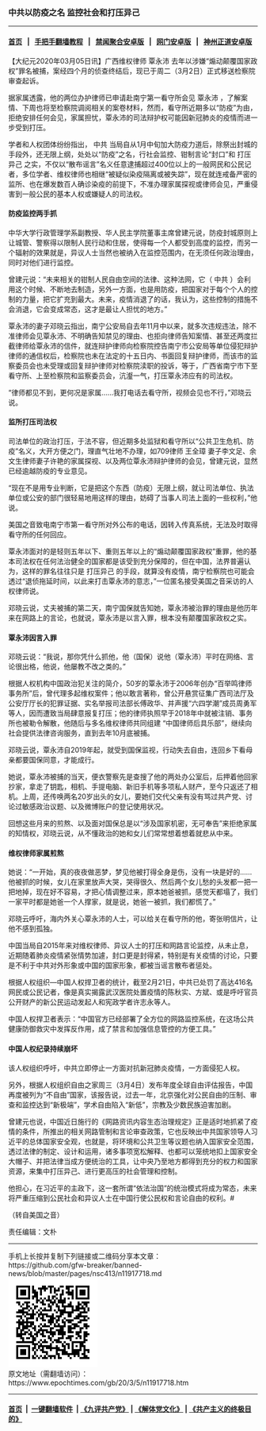 ### 中共以防疫之名 监控社会和打压异己
------------------------

#### [首页](https://github.com/gfw-breaker/banned-news/blob/master/README.md) &nbsp;&nbsp;|&nbsp;&nbsp; [手把手翻墙教程](https://github.com/gfw-breaker/guides/wiki) &nbsp;&nbsp;|&nbsp;&nbsp; [禁闻聚合安卓版](https://github.com/gfw-breaker/bn-android) &nbsp;&nbsp;|&nbsp;&nbsp; [网门安卓版](https://github.com/oGate2/oGate) &nbsp;&nbsp;|&nbsp;&nbsp; [神州正道安卓版](https://github.com/SzzdOgate/update) 



<div><p>
 【大纪元2020年03月05日讯】广西维权律师
 <ok href="https://www.epochtimes.com/gb/tag/%E8%A6%83%E6%B0%B8%E6%B2%9B.html">
  覃永沛
 </ok>
 去年以涉嫌“煽动颠覆国家政权”罪名被捕，案经四个月的侦查终结后，现已于周二（3月2日）正式移送检察院审查起诉。
</p>
<p>
 据家属透露，他的两位办护律师已申请赴南宁第一看守所会见
 <ok href="https://www.epochtimes.com/gb/tag/%E8%A6%83%E6%B0%B8%E6%B2%9B.html">
  覃永沛
 </ok>
 ，了解案情、下周也将至检察院调阅相关的案卷材料，然而，看守所近期多以“防疫”为由，拒绝安排任何会见，家属担忧，覃永沛的司法辩护权可能因新冠肺炎的疫情而进一步受到打压。
</p>
<p>
 学者和人权团体纷纷指出，
 <ok href="https://www.epochtimes.com/gb/tag/%E4%B8%AD%E5%85%B1.html">
  中共
 </ok>
 当局自从1月中旬加大防疫力道后，除祭出封城的手段外，还无限上纲，处处以“防疫”之名，行社会监控、钳制言论“封口”和
 <ok href="https://www.epochtimes.com/gb/tag/%E6%89%93%E5%8E%8B%E5%BC%82%E5%B7%B1.html">
  打压异己
 </ok>
 之实，不仅以“散布谣言”名义任意逮捕超过400位以上的一般网民和公民记者，多位学者、维权律师也相继“被疑似染疫隔离或被失踪”，现在就连戒备严密的监所、也在爆发数百人确诊染疫的前提下，不准办理家属探视或律师会见，严重侵害到一般公民的基本人权或嫌疑人的司法权。
</p>
<h4>
 <strong>
  防疫监控两手抓
 </strong>
</h4>
<p>
 中华大学行政管理学系副教授、华人民主学院董事主席曾建元说，防疫封城原则上让城管、警察得以限制人民行动和住居，使得每一个人都受到高度的监控，而另一个辐射的效果就是，异议人士当然也被纳入在监控范围内，在无须任何政治理由，同时对他们进行监控。
</p>
<p>
 曾建元说：“未来相关的钳制人民自由空间的法律、这种法网，它（
 <ok href="https://www.epochtimes.com/gb/tag/%E4%B8%AD%E5%85%B1.html">
  中共
 </ok>
 ）会利用这个时候、不断地去制造，另外一方面，也是用防疫，把国家对于每个个人的控制的力量，把它扩充到最大。未来，疫情消退了的话，我认为，这些控制的措施不会消退，它会变成常态，这才是最让人担忧的地方。”
</p>
<p>
 覃永沛的妻子邓晓云指出，南宁公安局自去年11月中以来，就多次违规违法，除不准律师会见覃永沛、不明确告知禁见的理由、也拒向律师告知案情、甚至还两度拦截律师给覃永沛的信件，就连辩护律师向检察院控告南宁市公安局等单位侵犯辩护律师的通信权后，检察院也未在法定的十五日内、书面回复辩护律师，而该市的监察委员会也未受理或回复辩护律师对检察院渎职的投诉，等于，广西省南宁市下至看守所、上至检察院和监察委员会，沆瀣一气，打压覃永沛应有的司法权。
</p>
<p>
 “律师都见不到，更何况是家属……我打电话去看守所，视频会见也不行，”邓晓云说。
</p>
<h4>
 <strong>
  监所打压司法权
 </strong>
</h4>
<p>
 司法单位的政治打压，于法不容，但近期多处监狱和看守所以“公共卫生危机、防疫”名义，大开方便之门，理直气壮地不办理，如709律师
 <ok href="https://www.epochtimes.com/gb/tag/%E7%8E%8B%E5%85%A8%E7%92%8B.html">
  王全璋
 </ok>
 妻子李文足、余文生律师妻子许艳的家属探视、以及两位覃永沛辩护律师的会见，曾建元说，显然已经逾越防疫的专业意见。
</p>
<p>
 “现在不是用专业判断，它是把这个东西（防疫）无限上纲，就让司法单位、执法单位或公安的部门很轻易地用这样的理由，妨碍了当事人司法上面的一些权利，”他说。
</p>
<p>
 美国之音致电南宁市第一看守所对外公布的电话，因转入传真系统，无法及时取得看守所的任何回应。
</p>
<p>
 覃永沛面对的是轻则五年以下、重则五年以上的“煽动颠覆国家政权”重罪，他的基本司法权在任何法治健全的国家都是该受到充分保障的，但在中国，法界普遍认为，这样的罪名往往只是
 <ok href="https://www.epochtimes.com/gb/tag/%E6%89%93%E5%8E%8B%E5%BC%82%E5%B7%B1.html">
  打压异己
 </ok>
 的手段，就算没有疫情，南宁检察院也可能会透过“退侦拖延时间，以此来打击覃永沛的意志，”一位匿名接受美国之音采访的人权律师说。
</p>
<p>
 邓晓云说，丈夫被捕的第二天，南宁国保就告知她，覃永沛被治罪的理由是他历年来在网路上的言论，也就说，覃永沛是以言入罪，根本没有颠覆国家政权之实。
</p>
<h4>
 <strong>
  覃永沛因言入罪
 </strong>
</h4>
<p>
 邓晓云说：“我说，那你凭什么抓他，他（国保）说他（覃永沛）平时在网络、言论很出格，他说，他屡教不改之类的。”
</p>
<p>
 根据人权机构中国政治犯关注的简介，50岁的覃永沛于2006年创办“百举鸣律师事务所”后，曾代理多起维权案件；他以敢言著称，曾公开悬赏征集广西司法厅及公安厅厅长的犯罪证据、实名举报司法部长傅政华、并声援“六四学潮”成员周勇军等人，因而遭致当局肆意报复打压；他的律师执照早于2018年中就被注销、事务所也被勒令解散，他随后与多名维权律师共同组建 “中国律师后具乐部”，继续向社会提供法律咨询服务，直到去年10月底被捕。
</p>
<p>
 邓晓云说，覃永沛自2019年起，就受到国保监视，行动失去自由，连回乡下看母亲都要国保同意，才能成行。
</p>
<p>
 她说，覃永沛被捕的当天，便衣警察先是查搜了他的两处办公室后，后押着他回家抄家，拿走了钥匙，相机、手提电脑、新旧手机等多项私人财产，至今只返还了相机。上周，还传唤两名20岁出头的女儿，要她们交代父亲有没有骂过共产党、讨论过敏感政治议题、以及微博账户的登记使用状况。
</p>
<p>
 回想这些月来的煎熬、以及面对国保总是以“涉及国家机密，无可奉告”来拒绝家属的知情权，邓晓云说，从不懂政治的她和女儿们常常想着想着就悲从中来。
</p>
<h4>
 <strong>
  维权律师家属煎熬
 </strong>
</h4>
<p>
 她说：“一开始，真的夜夜做恶梦，梦见他被打得全身是伤，没有一块是好的……他被抓的时候，女儿在家里放声大哭，哭得很久、然后两个女儿愁的头发都一把一把地掉，现在好不容易，才把心情调整过来，原本她爸被抓，感觉天都塌了，我们一家平时都是她爸一个人撑家，就是说，她爸一被抓，我们都慌了。”
</p>
<p>
 邓晓云呼吁，海内外关心覃永沛的人士，可以给关在看守所的他，寄张明信片，让他不感到孤独。
</p>
<p>
 中国当局自2015年来对维权律师、异议人士的打压和网路言论监控，从未止息，近期随着肺炎疫情紧张情势加遽，封口更是封得紧，特别是有关疫情的讨论，只要是不利于中共对外形象或中国的国家形象，都被当谣言散布者惩处。
</p>
<p>
 根据人权组织—中国人权捍卫者的统计，截至2月21日，中共已处罚了高达416名网民或公民记者，像是真实揭露武汉医院处置疫情的陈秋实、方斌、或是呼吁官员公开财产的新公民运动发起人和宪政学者许志永等人。
</p>
<p>
 中国人权捍卫者表示：“中国官方已经部署了全方位的网路监控系统，在这场公共健康防御救灾中发挥反作用，成了禁言和加强信息管控的方便工具。”
</p>
<h4>
 <strong>
  中国人权纪录持续崩坏
 </strong>
</h4>
<p>
 该人权组织呼吁，中共立即停止一方面对抗新冠肺炎疫情，一方面侵犯人权。
</p>
<p>
 另外，根据人权组织自由之家周三（3月4日）发布年度全球自由评估报告，中国再度被列为“不自由”国家，该报告说，过去一年，北京强化对公民自由的压制、审查和监控达到“新极端”，学术自由陷入“新低”，宗教及少数民族迫害加剧。
</p>
<p>
 曾建元也说，中国近日施行的《网路资讯内容生态治理规定》正是适时地抓紧了疫情的条件，所推出的相关网路管制和言论审查政策，它也反映出中共国家领导人习近平的总体国家安全观，也就是，将环境和公共卫生等议题也纳入国家安全范围，透过法律的制定、设计和运用，诸多事项宽松解释、也都可以笼统地扣上国家安全大帽子、并把法律当成方便统治的工具，让中央乃至地方都得到充分的权力和国家资源，来集中打压异己、进行更高压的社会管理和控制。
</p>
<p>
 他担心，在习近平的主政下，这一套所谓“依法治国”的统治模式将成为常态，未来将严重压缩到公民社会和异议人士在中国行使公民权和言论自由的权利。#
</p>
<p>
 （转自美国之音）
</p>
<p>
 责任编辑：文朴
</p>
</div>
<hr/>
手机上长按并复制下列链接或二维码分享本文章：<br/>
https://github.com/gfw-breaker/banned-news/blob/master/pages/nsc413/n11917718.md <br/>
<a href='https://github.com/gfw-breaker/banned-news/blob/master/pages/nsc413/n11917718.md'><img src='https://github.com/gfw-breaker/banned-news/blob/master/pages/nsc413/n11917718.md.png'/></a> <br/>
原文地址（需翻墙访问）：https://www.epochtimes.com/gb/20/3/5/n11917718.htm


------------------------
#### [首页](https://github.com/gfw-breaker/banned-news/blob/master/README.md) &nbsp;|&nbsp; [一键翻墙软件](https://github.com/gfw-breaker/nogfw/blob/master/README.md) &nbsp;| [《九评共产党》](https://github.com/gfw-breaker/9ping.md/blob/master/README.md#九评之一评共产党是什么) | [《解体党文化》](https://github.com/gfw-breaker/jtdwh.md/blob/master/README.md) | [《共产主义的终极目的》](https://github.com/gfw-breaker/gczydzjmd.md/blob/master/README.md)


<img src='http://gfw-breaker.win/banned-news/pages/nsc413/n11917718.md' width='0px' height='0px'/>